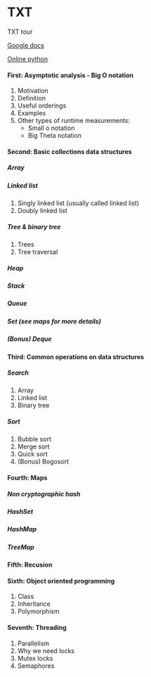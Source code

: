 # TXT
TXT tour

[Google docs](https://docs.google.com/document/d/15d_YYjJ6uQW6KhEzQNv3m9dsyX9OUUNqlJAHybkqJdM/edit)

[Online python](http://ideone.com/)

#### First: Asymptotic analysis - Big O notation
1. Motivation
2. Definition
3. Useful orderings
4. Examples
5. Other types of runtime measurements:
	* Small o notation
	* Big Theta notation

#### Second: Basic collections data structures
##### Array
##### Linked list
1. Singly linked list (usually called linked list)
2. Doubly linked list
##### Tree & binary tree
1. Trees
2. Tree traversal

##### Heap
##### Stack
##### Queue
##### Set (see maps for more details)
##### (Bonus) Deque

#### Third: Common operations on data structures
##### Search
1. Array
2. Linked list
3. Binary tree

##### Sort
1. Bubble sort
2. Merge sort
3. Quick sort
4. (Bonus) Bogosort

#### Fourth: Maps
##### Non cryptographic hash
##### HashSet
##### HashMap
##### TreeMap

#### Fifth: Recusion
#### Sixth: Object oriented programming
1. Class
2. Inheritance
3. Polymorphism

#### Seventh: Threading
1. Parallelism
2. Why we need locks
3. Mutex locks
4. Semaphores
